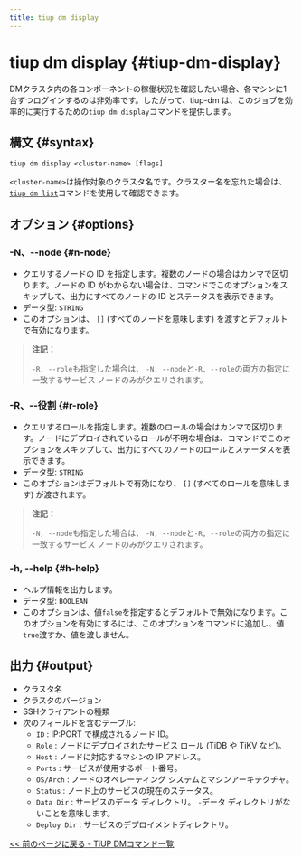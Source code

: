```yaml
---
title: tiup dm display
---
```


# tiup dm display {#tiup-dm-display}

DMクラスタ内の各コンポーネントの稼働状況を確認したい場合、各マシンに1台ずつログインするのは非効率です。したがって、tiup-dm は、このジョブを効率的に実行するための`tiup dm display`コマンドを提供します。

## 構文 {#syntax}

```shell
tiup dm display <cluster-name> [flags]
```

`<cluster-name>`は操作対象のクラスタ名です。クラスター名を忘れた場合は、 [`tiup dm list`](/tiup/tiup-component-dm-list.md)コマンドを使用して確認できます。

## オプション {#options}

### -N、--node {#n-node}

-   クエリするノードの ID を指定します。複数のノードの場合はカンマで区切ります。ノードの ID がわからない場合は、コマンドでこのオプションをスキップして、出力にすべてのノードの ID とステータスを表示できます。
-   データ型: `STRING`
-   このオプションは、 `[]` (すべてのノードを意味します) を渡すとデフォルトで有効になります。

> **注記：**
>
> `-R, --role`も指定した場合は、 `-N, --node`と`-R, --role`の両方の指定に一致するサービス ノードのみがクエリされます。

### -R、--役割 {#r-role}

-   クエリするロールを指定します。複数のロールの場合はカンマで区切ります。ノードにデプロイされているロールが不明な場合は、コマンドでこのオプションをスキップして、出力にすべてのノードのロールとステータスを表示できます。
-   データ型: `STRING`
-   このオプションはデフォルトで有効になり、 `[]` (すべてのロールを意味します) が渡されます。

> **注記：**
>
> `-N, --node`も指定した場合は、 `-N, --node`と`-R, --role`の両方の指定に一致するサービス ノードのみがクエリされます。

### -h, --help {#h-help}

-   ヘルプ情報を出力します。
-   データ型: `BOOLEAN`
-   このオプションは、値`false`を指定するとデフォルトで無効になります。このオプションを有効にするには、このオプションをコマンドに追加し、値`true`渡すか、値を渡しません。

## 出力 {#output}

-   クラスタ名
-   クラスタのバージョン
-   SSHクライアントの種類
-   次のフィールドを含むテーブル:
    -   `ID` : IP:PORT で構成されるノード ID。
    -   `Role` : ノードにデプロイされたサービス ロール (TiDB や TiKV など)。
    -   `Host` : ノードに対応するマシンの IP アドレス。
    -   `Ports` : サービスが使用するポート番号。
    -   `OS/Arch` : ノードのオペレーティング システムとマシンアーキテクチャ。
    -   `Status` : ノード上のサービスの現在のステータス。
    -   `Data Dir` : サービスのデータ ディレクトリ。 `-`データ ディレクトリがないことを意味します。
    -   `Deploy Dir` : サービスのデプロイメントディレクトリ。

[&lt;&lt; 前のページに戻る - TiUP DMコマンド一覧](/tiup/tiup-component-dm.md#command-list)
